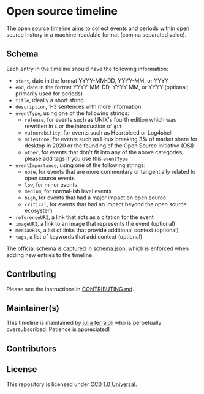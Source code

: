 # Open source timeline

The open source timeline aims to collect events and periods within open source history in a machine-readable format (comma separated value).

## Schema

Each entry in the timeline should have the following information:

- `start`, date in the format YYYY-MM-DD, YYYY-MM, or YYYY
- `end`, date in the format YYYY-MM-DD, YYYY-MM, or YYYY (optional; primarily used for periods)
- `title`, ideally a short string
- `description`, 1-3 sentences with more information
- `eventType`, using one of the following strings:
  - `release`, for events such as UNIX's fourth edition which was rewritten in `C` or the introduction of `git`
  - `vulnerability`, for events such as Heartbleed or Log4shell
  - `milestone`, for events such as Linux breaking 3% of market share for desktop in 2020 or the founding of the Open Source Initiative (OSI)
  - `other`, for events that don't fit into any of the above categories; please add tags if you use this `eventType`
- `eventImportance`, using one of the following strings:
  - `note`, for events that are more commentary or tangentially related to open source events
  - `low`, for minor events
  - `medium`, for normal-ish level events
  - `high`, for events that had a major impact on open source
  - `critical`, for events that had an impact beyond the open source ecosystem
- `referenceURI`, a link that acts as a citation for the event
- `imageURI`, a link to an image that represents the event (optional)
- `mediaURIs`, a list of links that provide additional context (optional)
- `tags`, a list of keywords that add context (optional)

The official schema is captured in [schema.json](schema.json), which is enforced when adding new entries to the timeline.

## Contributing

Please see the instructions in [CONTRIBUTING.md](CONTRIBUTING.md).

## Maintainer(s)

This timeline is maintained by [julia ferraioli](https://github.com/juliaferraioli) who is perpetually oversubscribed. Patience is appreciated!

## Contributors

<!-- ALL-CONTRIBUTORS-LIST:START - Do not remove or modify this section -->
<!-- prettier-ignore-start -->
<!-- markdownlint-disable -->

<!-- markdownlint-restore -->
<!-- prettier-ignore-end -->

<!-- ALL-CONTRIBUTORS-LIST:END -->

## License

This repository is licensed under [CC0 1.0 Universal](LICENSE).
